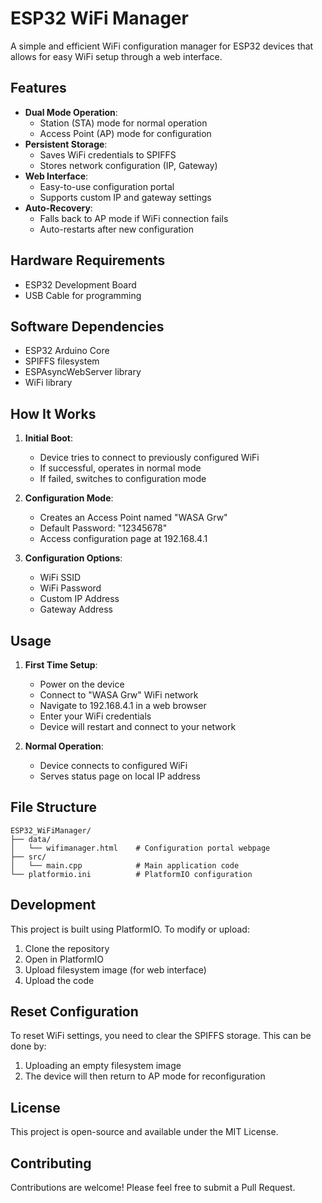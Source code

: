# ESP32 WiFi Manager

A simple and efficient WiFi configuration manager for ESP32 devices that allows for easy WiFi setup through a web interface.

## Features

- **Dual Mode Operation**:
  - Station (STA) mode for normal operation
  - Access Point (AP) mode for configuration
- **Persistent Storage**:
  - Saves WiFi credentials to SPIFFS
  - Stores network configuration (IP, Gateway)
- **Web Interface**:
  - Easy-to-use configuration portal
  - Supports custom IP and gateway settings
- **Auto-Recovery**:
  - Falls back to AP mode if WiFi connection fails
  - Auto-restarts after new configuration

## Hardware Requirements

- ESP32 Development Board
- USB Cable for programming

## Software Dependencies

- ESP32 Arduino Core
- SPIFFS filesystem
- ESPAsyncWebServer library
- WiFi library

## How It Works

1. **Initial Boot**:
   - Device tries to connect to previously configured WiFi
   - If successful, operates in normal mode
   - If failed, switches to configuration mode

2. **Configuration Mode**:
   - Creates an Access Point named "WASA Grw"
   - Default Password: "12345678"
   - Access configuration page at 192.168.4.1

3. **Configuration Options**:
   - WiFi SSID
   - WiFi Password
   - Custom IP Address
   - Gateway Address

## Usage

1. **First Time Setup**:
   - Power on the device
   - Connect to "WASA Grw" WiFi network
   - Navigate to 192.168.4.1 in a web browser
   - Enter your WiFi credentials
   - Device will restart and connect to your network

2. **Normal Operation**:
   - Device connects to configured WiFi
   - Serves status page on local IP address

## File Structure

```
ESP32_WiFiManager/
├── data/
│   └── wifimanager.html    # Configuration portal webpage
├── src/
│   └── main.cpp            # Main application code
└── platformio.ini          # PlatformIO configuration
```

## Development

This project is built using PlatformIO. To modify or upload:

1. Clone the repository
2. Open in PlatformIO
3. Upload filesystem image (for web interface)
4. Upload the code

## Reset Configuration

To reset WiFi settings, you need to clear the SPIFFS storage. This can be done by:
1. Uploading an empty filesystem image
2. The device will then return to AP mode for reconfiguration

## License

This project is open-source and available under the MIT License.

## Contributing

Contributions are welcome! Please feel free to submit a Pull Request.
